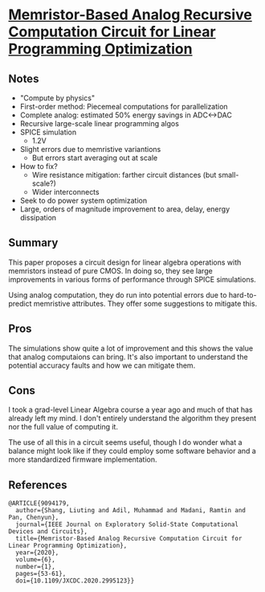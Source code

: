 # [Memristor-Based Analog Recursive Computation Circuit for Linear Programming Optimization](https://ieeexplore.ieee.org/document/9094179)

## Notes
- "Compute by physics"
- First-order method: Piecemeal computations for parallelization
- Complete analog: estimated 50% energy savings in ADC<->DAC
- Recursive large-scale linear programming algos
- SPICE simulation
    - 1.2V
- Slight errors due to memristive variantions
    - But errors start averaging out at scale
- How to fix?
    - Wire resistance mitigation: farther circuit distances (but small-scale?)
    - Wider interconnects
- Seek to do power system optimization
- Large, orders of magnitude improvement to area, delay, energy dissipation

## Summary
This paper proposes a circuit design for linear algebra operations with memristors instead of pure CMOS. In doing so, they see large improvements in various forms of performance through SPICE simulations.

Using analog computation, they do run into potential errors due to hard-to-predict memristive attributes. They offer some suggestions to mitigate this.

## Pros
The simulations show quite a lot of improvement and this shows the value that analog computaions can bring. It's also important to understand the potential accuracy faults and how we can mitigate them.

## Cons
I took a grad-level Linear Algebra course a year ago and much of that has already left my mind. I don't entirely understand the algorithm they present nor the full value of computing it.

The use of all this in a circuit seems useful, though I do wonder what a balance might look like if they could employ some software behavior and a more standardized firmware implementation.

## References

```
@ARTICLE{9094179,
  author={Shang, Liuting and Adil, Muhammad and Madani, Ramtin and Pan, Chenyun},
  journal={IEEE Journal on Exploratory Solid-State Computational Devices and Circuits}, 
  title={Memristor-Based Analog Recursive Computation Circuit for Linear Programming Optimization}, 
  year={2020},
  volume={6},
  number={1},
  pages={53-61},
  doi={10.1109/JXCDC.2020.2995123}}
```
